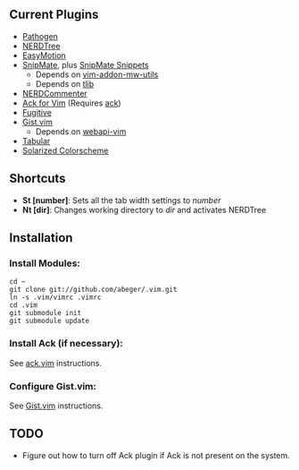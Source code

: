 Current Plugins
---------------

* [Pathogen](https://github.com/tpope/vim-pathogen)
* [NERDTree](https://github.com/scrooloose/nerdtree)
* [EasyMotion](https://github.com/Lokaltog/vim-easymotion)
* [SnipMate](https://github.com/garbas/vim-snipmate), plus [SnipMate Snippets](https://github.com/honza/vim-snippets)
    * Depends on [vim-addon-mw-utils](https://github.com/MarcWeber/vim-addon-mw-utils)
    * Depends on [tlib](https://github.com/tomtom/tlib_vim)
* [NERDCommenter](https://github.com/scrooloose/nerdcommenter)
* [Ack for Vim](https://github.com/mileszs/ack.vim) (Requires [ack](http://betterthangrep.com))
* [Fugitive](https://github.com/tpope/vim-fugitive)
* [Gist.vim](https://github.com/mattn/gist-vim)
    * Depends on [webapi-vim](https://github.com/mattn/webapi-vim)
* [Tabular](https://github.com/godlygeek/tabular)
* [Solarized Colorscheme](https://github.com/altercation/vim-colors-solarized)


Shortcuts
---------

* **St [number]**: Sets all the tab width settings to _number_
* **Nt [dir]**: Changes working directory to _dir_ and activates NERDTree


Installation
------------

### Install Modules:

    cd ~
    git clone git://github.com/abeger/.vim.git
    ln -s .vim/vimrc .vimrc
    cd .vim
    git submodule init
    git submodule update   

### Install Ack (if necessary):
See [ack.vim](https://github.com/mileszs/ack.vim#installation) instructions.

### Configure Gist.vim:
See [Gist.vim](https://github.com/mattn/gist-vim#install) instructions.

TODO
---

* Figure out how to turn off Ack plugin if Ack is not present on the system.
